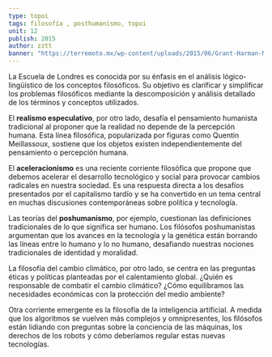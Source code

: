 ```yaml
---
type: topoi
tags: filosofía , posthumanismo, topoi
unit: 12
publish: 2015
author: zztt 
banner: "https://terremoto.mx/wp-content/uploads/2015/06/Grant-Harman-Meillassoux-Brassier-700x461.jpg"
---
```



La Escuela de Londres es conocida por su énfasis en el análisis lógico-lingüístico de los conceptos filosóficos. Su objetivo es clarificar y simplificar los problemas filosóficos mediante la descomposición y análisis detallado de los términos y conceptos utilizados.

El **realismo especulativo**, por otro lado, desafía el pensamiento humanista tradicional al proponer que la realidad no depende de la percepción humana. Esta línea filosófica, popularizada por figuras como Quentin Meillassoux, sostiene que los objetos existen independientemente del pensamiento o percepción humana.

El **aceleracionismo** es una reciente corriente filosófica que propone que debemos acelerar el desarrollo tecnológico y social para provocar cambios radicales en nuestra sociedad. Es una respuesta directa a los desafíos presentados por el capitalismo tardío y se ha convertido en un tema central en muchas discusiones contemporáneas sobre política y tecnología.

Las teorías del **poshumanismo**, por ejemplo, cuestionan las definiciones tradicionales de lo que significa ser humano. Los filósofos poshumanistas argumentan que los avances en la tecnología y la genética están borrando las líneas entre lo humano y lo no humano, desafiando nuestras nociones tradicionales de identidad y moralidad.

La filosofía del cambio climático, por otro lado, se centra en las preguntas éticas y políticas planteadas por el calentamiento global. ¿Quién es responsable de combatir el cambio climático? ¿Cómo equilibramos las necesidades económicas con la protección del medio ambiente?

Otra corriente emergente es la filosofía de la inteligencia artificial. A medida que los algoritmos se vuelven más complejos y omnipresentes, los filósofos están lidiando con preguntas sobre la conciencia de las máquinas, los derechos de los robots y cómo deberíamos regular estas nuevas tecnologías.

